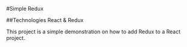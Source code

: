 #Simple Redux

##Technologies
React & Redux

This project is a simple demonstration on how to add Redux to a React project. 